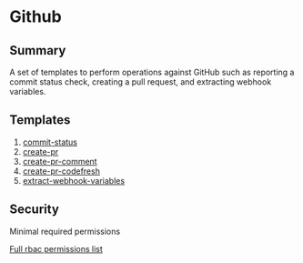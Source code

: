 # Github

## Summary

A set of templates to perform operations against GitHub such as reporting a commit status check, creating a pull request, and extracting webhook variables.

## Templates

1. [commit-status](https://github.com/codefresh-io/argo-hub/blob/main/workflows/github/versions/0.0.5/docs/commit-status.md)
2. [create-pr](https://github.com/codefresh-io/argo-hub/blob/main/workflows/github/versions/0.0.5/docs/create-pr.md)
3. [create-pr-comment](https://github.com/codefresh-io/argo-hub/blob/main/workflows/github/versions/0.0.5/docs/create-pr-comment.md)
4. [create-pr-codefresh](https://github.com/codefresh-io/argo-hub/blob/main/workflows/github/versions/0.0.5/docs/create-pr-codefresh.md)
5. [extract-webhook-variables](https://github.com/codefresh-io/argo-hub/blob/main/workflows/github/versions/0.0.5/docs/extract-webhook-variables.md)


## Security

Minimal required permissions

[Full rbac permissions list](https://github.com/codefresh-io/argo-hub/blob/main/workflows/github/versions/0.0.5/rbac.yaml)
